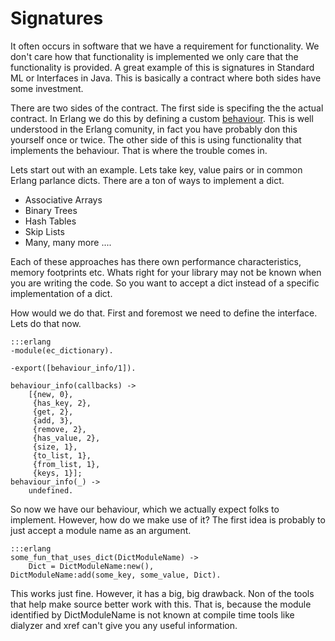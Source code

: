 Signatures
==========

It often occurs in software that we have a requirement for
functionality. We don't care how that functionality is implemented we
only care that the functionality is provided. A great example of this
is signatures in Standard ML or Interfaces in Java.  This is basically
a contract where both sides have some investment.

There are two sides of the contract. The first side is specifing the
the actual contract. In Erlang we do this by defining a custom
[behaviour](http://www.trapexit.org/Defining_Your_Own_Behaviour). This
is well understood in the Erlang comunity, in fact you have probably
don this yourself once or twice. The other side of this is using
functionality that implements the behaviour. That is where the trouble
comes in.

Lets start out with an example. Lets take key, value pairs or in
common Erlang parlance dicts. There are a ton of ways to implement a
dict.

* Associative Arrays
* Binary Trees
* Hash Tables
* Skip Lists
* Many, many more ....

Each of these approaches has there own performance characteristics,
memory footprints etc. Whats right for your library may not be known
when you are writing the code. So you want to accept a dict instead of
a specific implementation of a dict.

How would we do that. First and foremost we need to define the
interface. Lets do that now.

    :::erlang
    -module(ec_dictionary).

    -export([behaviour_info/1]).

    behaviour_info(callbacks) ->
        [{new, 0},
         {has_key, 2},
         {get, 2},
         {add, 3},
         {remove, 2},
         {has_value, 2},
         {size, 1},
         {to_list, 1},
         {from_list, 1},
         {keys, 1}];
    behaviour_info(_) ->
        undefined.

So now we have our behaviour, which we actually expect folks to
implement. However, how do we make use of it? The first idea is
probably to just accept a module name as an argument.


    :::erlang
    some_fun_that_uses_dict(DictModuleName) ->
        Dict = DictModuleName:new(),
	DictModuleName:add(some_key, some_value, Dict).

This works just fine. However, it has a big, big drawback. Non of the
tools that help make source better work with this. That is, because
the module identified by DictModuleName is not known at compile time
tools like dialyzer and xref can't give you any useful information.


